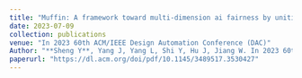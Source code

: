 ```yaml
---
title: "Muffin: A framework toward multi-dimension ai fairness by uniting off-the-shelf models"
date: 2023-07-09
collection: publications
venue: "In 2023 60th ACM/IEEE Design Automation Conference (DAC)"
Author: "**Sheng Y**, Yang J, Yang L, Shi Y, Hu J, Jiang W. In 2023 60th ACM/IEEE Design Automation Conference (DAC) 2023 Jul 9 (pp. 1-6)."
paperurl: "https://dl.acm.org/doi/pdf/10.1145/3489517.3530427"
---
```

